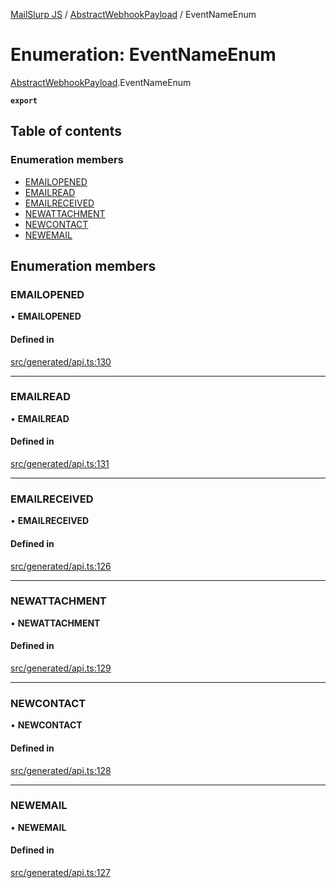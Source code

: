 [MailSlurp JS](../README.md) / [AbstractWebhookPayload](../modules/AbstractWebhookPayload.md) / EventNameEnum

# Enumeration: EventNameEnum

[AbstractWebhookPayload](../modules/AbstractWebhookPayload.md).EventNameEnum

**`export`**

## Table of contents

### Enumeration members

- [EMAILOPENED](AbstractWebhookPayload.EventNameEnum.md#emailopened)
- [EMAILREAD](AbstractWebhookPayload.EventNameEnum.md#emailread)
- [EMAILRECEIVED](AbstractWebhookPayload.EventNameEnum.md#emailreceived)
- [NEWATTACHMENT](AbstractWebhookPayload.EventNameEnum.md#newattachment)
- [NEWCONTACT](AbstractWebhookPayload.EventNameEnum.md#newcontact)
- [NEWEMAIL](AbstractWebhookPayload.EventNameEnum.md#newemail)

## Enumeration members

### EMAILOPENED

• **EMAILOPENED**

#### Defined in

[src/generated/api.ts:130](https://github.com/mailslurp/mailslurp-client/blob/004c609/src/generated/api.ts#L130)

___

### EMAILREAD

• **EMAILREAD**

#### Defined in

[src/generated/api.ts:131](https://github.com/mailslurp/mailslurp-client/blob/004c609/src/generated/api.ts#L131)

___

### EMAILRECEIVED

• **EMAILRECEIVED**

#### Defined in

[src/generated/api.ts:126](https://github.com/mailslurp/mailslurp-client/blob/004c609/src/generated/api.ts#L126)

___

### NEWATTACHMENT

• **NEWATTACHMENT**

#### Defined in

[src/generated/api.ts:129](https://github.com/mailslurp/mailslurp-client/blob/004c609/src/generated/api.ts#L129)

___

### NEWCONTACT

• **NEWCONTACT**

#### Defined in

[src/generated/api.ts:128](https://github.com/mailslurp/mailslurp-client/blob/004c609/src/generated/api.ts#L128)

___

### NEWEMAIL

• **NEWEMAIL**

#### Defined in

[src/generated/api.ts:127](https://github.com/mailslurp/mailslurp-client/blob/004c609/src/generated/api.ts#L127)
